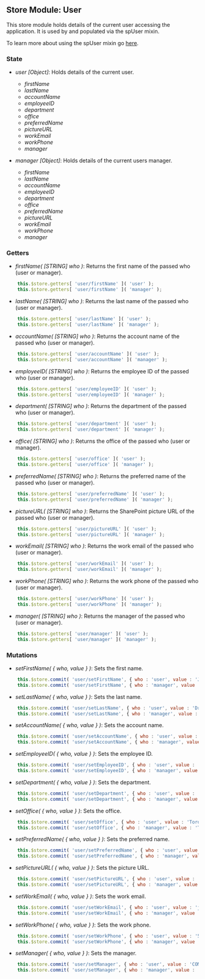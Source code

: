 ## Store Module: User

This store module holds details of the current user accessing the application. It is used by and populated via the spUser mixin.

To learn more about using the spUser mixin go <a href="../nixins/spUser.md">here</a>.

### **State**
- *user [Object]*: Holds details of the current user.
	- *firstName*
	- *lastName*
	- *accountName*
	- *employeeID*
	- *department*
	- *office*
	- *preferredName*
	- *pictureURL*
	- *workEmail*
	- *workPhone*
	- *manager*

- *manager [Object]*: Holds details of the current users manager.
	- *firstName*
	- *lastName*
	- *accountName*
	- *employeeID*
	- *department*
	- *office*
	- *preferredName*
	- *pictureURL*
	- *workEmail*
	- *workPhone*
	- *manager*

### **Getters**
- *firstName( [STRING] who )*: Returns the first name of the passed who (user or manager).

```javascript
	this.$store.getters[ 'user/firstName' ]( 'user' );
    this.$store.getters[ 'user/firstName' ]( 'manager' );
```

- *lastName( [STRING] who )*: Returns the last name of the passed who (user or manager).

```javascript
	this.$store.getters[ 'user/lastName' ]( 'user' );
    this.$store.getters[ 'user/lastName' ]( 'manager' );
```

- *accountName( [STRING] who )*: Returns the account name of the passed who (user or manager).

```javascript
	this.$store.getters[ 'user/accountName' ]( 'user' );
    this.$store.getters[ 'user/accountName' ]( 'manager' );
```

- *employeeID( [STRING] who )*: Returns the employee ID of the passed who (user or manager).

```javascript
	this.$store.getters[ 'user/employeeID' ]( 'user' );
    this.$store.getters[ 'user/employeeID' ]( 'manager' );
```

- *department( [STRING] who )*: Returns the department of the passed who (user or manager).

```javascript
	this.$store.getters[ 'user/department' ]( 'user' );
    this.$store.getters[ 'user/department' ]( 'manager' );
```

- *office( [STRING] who )*: Returns the office of the passed who (user or manager).

```javascript
	this.$store.getters[ 'user/office' ]( 'user' );
    this.$store.getters[ 'user/office' ]( 'manager' );
```

- *preferredName( [STRING] who )*: Returns the preferred name of the passed who (user or manager).

```javascript
	this.$store.getters[ 'user/preferredName' ]( 'user' );
    this.$store.getters[ 'user/preferredName' ]( 'manager' );
```

- *pictureURL( [STRING] who )*: Returns the SharePoint picture URL of the passed who (user or manager).

```javascript
	this.$store.getters[ 'user/pictureURL' ]( 'user' );
    this.$store.getters[ 'user/pictureURL' ]( 'manager' );
```

- *workEmail( [STRING] who )*: Returns the work email of the passed who (user or manager).

```javascript
	this.$store.getters[ 'user/workEmail' ]( 'user' );
    this.$store.getters[ 'user/workEmail' ]( 'manager' );
```

- *workPhone( [STRING] who )*: Returns the work phone of the passed who (user or manager).

```javascript
	this.$store.getters[ 'user/workPhone' ]( 'user' );
    this.$store.getters[ 'user/workPhone' ]( 'manager' );
```

- *manager( [STRING] who )*: Returns the manager of the passed who (user or manager).

```javascript
	this.$store.getters[ 'user/manager' ]( 'user' );
    this.$store.getters[ 'user/manager' ]( 'manager' );
```

### **Mutations**
- *setFirstName( { who, value } )*: Sets the first name.

```javascript
	this.$store.commit( 'user/setFirstName', { who : 'user', value : 'James' } );
    this.$store.commit( 'user/setFirstName', { who : 'manager', value : 'Fred' } );
```

- *setLastName( { who, value } )*: Sets the last name.

```javascript
	this.$store.commit( 'user/setLastName', { who : 'user', value : 'Druhan' } );
    this.$store.commit( 'user/setLastName', { who : 'manager', value : 'Chan' } );
```

- *setAccountName( { who, value } )*: Sets the account name.

```javascript
	this.$store.commit( 'user/setAccountName', { who : 'user', value : 'T0000' } );
    this.$store.commit( 'user/setAccountName', { who : 'manager', value : 'T11111' } );
```

- *setEmployeeID( { who, value } )*: Sets the employee ID.

```javascript
	this.$store.commit( 'user/setEmployeeID', { who : 'user', value : 'COMPANY/T0000' } );
    this.$store.commit( 'user/setEmployeeID', { who : 'manager', value : 'COMPANY/T11111' } );
```

- *setDepartment( { who, value } )*: Sets the department.

```javascript
	this.$store.commit( 'user/setDepartment', { who : 'user', value : 'IT' } );
    this.$store.commit( 'user/setDepartment', { who : 'manager', value : 'IT' } );
```

- *setOffice( { who, value } )*: Sets the office.

```javascript
	this.$store.commit( 'user/setOffice', { who : 'user', value : 'Toronto' } );
    this.$store.commit( 'user/setOffice', { who : 'manager', value : 'Toronto' } );
```

- *setPreferredName( { who, value } )*: Sets the preferred name.

```javascript
	this.$store.commit( 'user/setPreferredName', { who : 'user', value : 'James Druhan' } );
    this.$store.commit( 'user/setPreferredName', { who : 'manager', value : 'Fred Chan' } );
```

- *setPictureURL( { who, value } )*: Sets the picture URL.

```javascript
	this.$store.commit( 'user/setPictureURL', { who : 'user', value : 'http://sharepoint.com/image.jpg' } );
    this.$store.commit( 'user/setPictureURL', { who : 'manager', value : 'http://sharepoint.com/image.jpg' } );
```

- *setWorkEmail( { who, value } )*: Sets the work email.

```javascript
	this.$store.commit( 'user/setWorkEmail', { who : 'user', value : 'jdruhan@company.com' } );
    this.$store.commit( 'user/setWorkEmail', { who : 'manager', value : 'fchan@company.com' } );
```

- *setWorkPhone( { who, value } )*: Sets the work phone.

```javascript
	this.$store.commit( 'user/setWorkPhone', { who : 'user', value : '555-555-5555' } );
    this.$store.commit( 'user/setWorkPhone', { who : 'manager', value : '555-555-5555' } );
```

- *setManager( { who, value } )*: Sets the manager.

```javascript
	this.$store.commit( 'user/setManager', { who : 'user', value : 'COMPANY/T0000' } );
    this.$store.commit( 'user/setManager', { who : 'manager', value : 'COMPANY/T11111' } );
```
